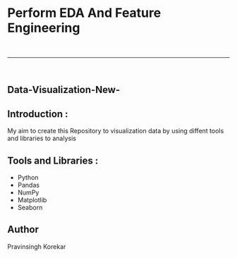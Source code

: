 # **Perform EDA And Feature Engineering**
<br>
<hr><br>

## Data-Visualization-New-
## Introduction : 
  My aim to create this Repository to visualization data by 
  using diffent tools and libraries to analysis 
## Tools and Libraries :
- Python
- Pandas
- NumPy
- Matplotlib
- Seaborn


## Author
Pravinsingh Korekar
  
